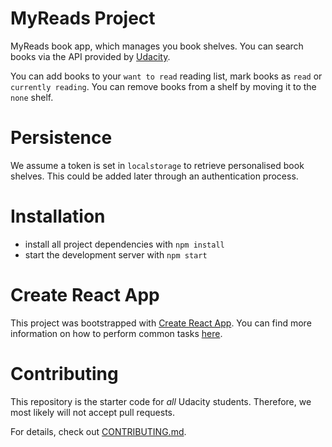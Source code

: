 # MyReads Project

MyReads book app, which manages you book shelves.
You can search books via the API provided by [Udacity](https://reactnd-books-api.udacity.com).

You can add books to your `want to read` reading list, mark books as `read` or `currently reading`.
You can remove books from a shelf by moving it to the `none` shelf.

# Persistence

We assume a token is set in `localstorage` to retrieve personalised book shelves.
This could be added later through an authentication process.

# Installation

* install all project dependencies with `npm install`
* start the development server with `npm start`

# Create React App

This project was bootstrapped with [Create React App](https://github.com/facebookincubator/create-react-app). You can find more information on how to perform common tasks [here](https://github.com/facebookincubator/create-react-app/blob/master/packages/react-scripts/template/README.md).

# Contributing

This repository is the starter code for _all_ Udacity students. Therefore, we most likely will not accept pull requests.

For details, check out [CONTRIBUTING.md](CONTRIBUTING.md).
